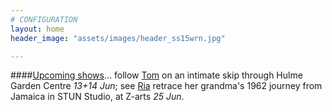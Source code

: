 ```yaml
---
# CONFIGURATION
layout: home
header_image: "assets/images/header_ss15wrn.jpg"

---
```

####[Upcoming shows](/current/2015-springsummer)… follow [Tom](/current/2015-springsummer/marshman) on an intimate skip through Hulme Garden Centre *13+14 Jun*; see [Ria](/current/2015-springsummer/hartley) retrace her grandma's 1962 journey from Jamaica in STUN Studio, at Z-arts *25 Jun*.
